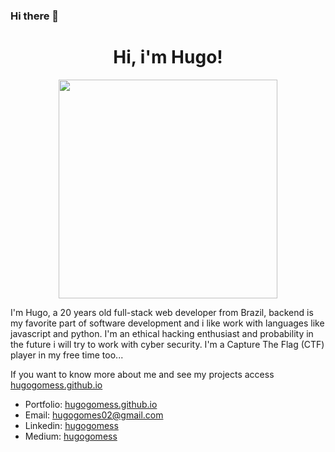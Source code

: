 ### Hi there 👋

<!--
**DebasisPaulzsz4b/DebasisPaulzsz4b** is a ✨ _special_ ✨ repository because its `README.md` (this file) appears on your GitHub profile.

Here are some ideas to get you started:

- 🔭 I’m currently working on ...
- 🌱 I’m currently learning ...
- 👯 I’m looking to collaborate on ...
- 🤔 I’m looking for help with ...
- 💬 Ask me about ...
- 📫 How to reach me: ...
- 😄 Pronouns: ...
- ⚡ Fun fact: ...
-->
<h1 align= "center"><b>Hi, i'm Hugo!</b></h1>
<p align="center"><img width="350" heigh="190" src="https://github.com/hugogomess/hugogomess/blob/master/hacking.gif"></p>

I'm Hugo, a 20 years old full-stack web developer from Brazil, backend is my favorite part of software development and i like work with languages like javascript and python. I'm an ethical hacking enthusiast and probability in the future i will try to work with cyber security. I'm a Capture The Flag (CTF) player in my free time too...

If you want to know more about me and see my projects access [hugogomess.github.io](https://hugogomess.github.io/)

- Portfolio: [hugogomess.github.io](https://hugogomess.github.io/)
- Email: [hugogomes02@gmail.com](mailto:hugogomes02@gmail.com)
- Linkedin: [hugogomess](https://www.linkedin.com/in/hugogomess/)
- Medium: [hugogomess](https://medium.com/@hugogomess)
